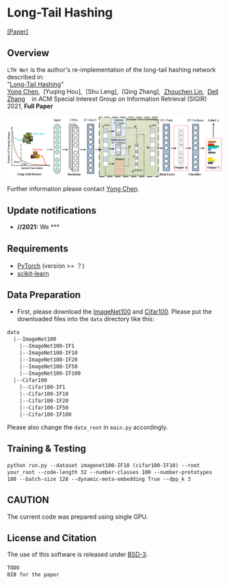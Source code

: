 # Long-Tail Hashing

[[Paper]](https://) 

## Overview
`LTH Net` is the author's re-implementation of the long-tail hashing network described in:  
"[Long-Tail Hashing](https://arxiv.org/abs/****)"   
[Yong Chen](https://zero-lab-pku.github.io/personwise/chenyong/),&nbsp; [Yuqing Hou],&nbsp; [Shu Leng],&nbsp; [Qing Zhang],&nbsp; [Zhouchen Lin](https://zhouchenlin.github.io/),&nbsp; [Dell Zhang](https://www.dcs.bbk.ac.uk/~dell/)&nbsp; &nbsp; 
in ACM Special Interest Group on Information Retrieval (SIGIR) 2021, **Full Paper**

<img src='./LTHNet.png' width=800>

Further information please contact [Yong Chen](mailto:butterfly.chinese@pku.edu.cn).

## Update notifications
* __**/**/2021:__ We ***

## Requirements
* [PyTorch](https://pytorch.org/) (version >= ？)
* [scikit-learn](https://scikit-learn.org/stable/)

## Data Preparation

- First, please download the [ImageNet100](baidunetdisk) and [Cifar100](baidunetdisk).
Please put the downloaded files into the `data` directory like this:
```
data
  |--ImageNet100
    |--ImageNet100-IF1
    |--ImageNet100-IF10
    |--ImageNet100-IF20
    |--ImageNet100-IF50
    |--ImageNet100-IF100
  |--Cifar100
    |--Cifar100-IF1
    |--Cifar100-IF10
    |--Cifar100-IF20
    |--Cifar100-IF50
    |--Cifar100-IF100
```
Please also change the `data_root` in `main.py` accordingly.


## Training & Testing

```
python run.py --dataset imagenet100-IF10 (cifar100-IF10) --root your_root --code-length 32 --number-classes 100 --number-prototypes 100 --batch-size 128 --dynamic-meta-embedding True --dpp_k 3
```


## CAUTION
The current code was prepared using single GPU. 

## License and Citation
The use of this software is released under [BSD-3](https://github.com/zhmiao/OpenLongTailRecognition-OLTR/blob/master/LICENSE).
```
TODO
BIB for the paper
```
